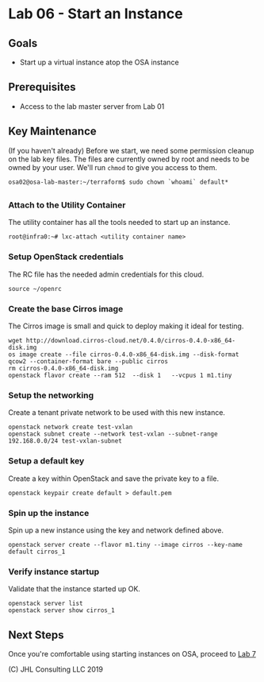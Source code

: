 # Lab 06 - Start an Instance

## Goals

* Start up a virtual instance atop the OSA instance

## Prerequisites

* Access to the lab master server from Lab 01

## Key Maintenance

(If you haven't already)
Before we start, we need some permission cleanup on the lab key files. The files are currently owned by root and needs to be owned by your user. We'll run ```chmod``` to give you access to them.

```
osa02@osa-lab-master:~/terraform$ sudo chown `whoami` default*
```

## 

### Attach to the Utility Container

The utility container has all the tools needed to start up an instance.

```
root@infra0:~# lxc-attach <utility container name>
```

### Setup OpenStack credentials

The RC file has the needed admin credentials for this cloud.
```
source ~/openrc
```

### Create the base Cirros image

The Cirros image is small and quick to deploy making it ideal for testing.

```
wget http://download.cirros-cloud.net/0.4.0/cirros-0.4.0-x86_64-disk.img
os image create --file cirros-0.4.0-x86_64-disk.img --disk-format qcow2 --container-format bare --public cirros
rm cirros-0.4.0-x86_64-disk.img
openstack flavor create --ram 512  --disk 1   --vcpus 1 m1.tiny
```

### Setup the networking

Create a tenant private network to be used with this new instance.

```
openstack network create test-vxlan
openstack subnet create --network test-vxlan --subnet-range 192.168.0.0/24 test-vxlan-subnet
```

### Setup a default key

Create a key within OpenStack and save the private key to a file.

```
openstack keypair create default > default.pem
```

### Spin up the instance

Spin up a new instance using the key and network defined above.

```
openstack server create --flavor m1.tiny --image cirros --key-name default cirros_1
```

### Verify instance startup

Validate that the instance started up OK.

```
openstack server list
openstack server show cirros_1
```

## Next Steps

Once you're comfortable using starting instances on OSA, proceed to [Lab 7](Lab07.md)

(C) JHL Consulting LLC 2019